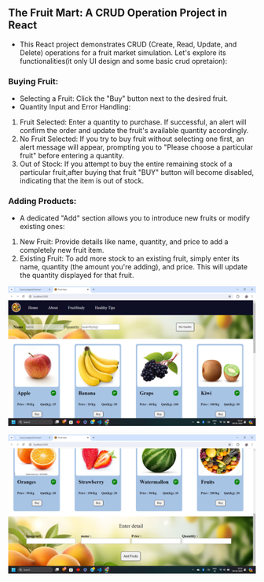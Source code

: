## The Fruit Mart: A CRUD Operation Project in React 
- This React project demonstrates CRUD (Create, Read, Update, and Delete) operations for a fruit market simulation. Let's explore its functionalities(it only UI design and some basic crud opretaion):
### Buying Fruit:

- Selecting a Fruit: Click the "Buy" button next to the desired fruit.
- Quantity Input and Error Handling:
1. Fruit Selected: Enter a quantity to purchase. If successful, an alert will confirm the order and update the fruit's available quantity accordingly.
2. No Fruit Selected: If you try to buy fruit without selecting one first, an alert message will appear, prompting you to "Please choose a particular fruit" before entering a quantity.
3. Out of Stock: If you attempt to buy the entire remaining stock of a particular fruit,after buying that fruit "BUY" button  will become disabled, indicating that the item is out of stock.

### Adding Products:

- A dedicated "Add" section allows you to introduce new fruits or modify existing ones:

1. New Fruit: Provide details like name, quantity, and price to add a completely new fruit item.
2. Existing Fruit: To add more stock to an existing fruit, simply enter its name, quantity (the amount you're adding), and price. This will update the quantity displayed for that fruit.<br>

![image](/public/images/Screenshot%20(108).png)
<br>

![image](/public/images/Screenshot%20(109).png)